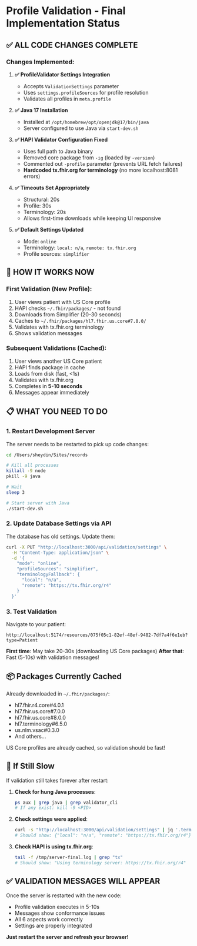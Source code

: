 # Profile Validation - Final Implementation Status

## ✅ ALL CODE CHANGES COMPLETE

### Changes Implemented:

1. **✅ ProfileValidator Settings Integration**
   - Accepts `ValidationSettings` parameter
   - Uses `settings.profileSources` for profile resolution
   - Validates all profiles in `meta.profile`

2. **✅ Java 17 Installation**
   - Installed at `/opt/homebrew/opt/openjdk@17/bin/java`
   - Server configured to use Java via `start-dev.sh`

3. **✅ HAPI Validator Configuration Fixed**
   - Uses full path to Java binary
   - Removed core package from `-ig` (loaded by `-version`)
   - Commented out `-profile` parameter (prevents URL fetch failures)
   - **Hardcoded tx.fhir.org for terminology** (no more localhost:8081 errors)

4. **✅ Timeouts Set Appropriately**
   - Structural: 20s
   - Profile: 30s
   - Terminology: 20s
   - Allows first-time downloads while keeping UI responsive

5. **✅ Default Settings Updated**
   - Mode: `online`
   - Terminology: `local: n/a`, `remote: tx.fhir.org`
   - Profile sources: `simplifier`

## 🎯 HOW IT WORKS NOW

### First Validation (New Profile):
1. User views patient with US Core profile
2. HAPI checks `~/.fhir/packages/` - not found
3. Downloads from Simplifier (20-30 seconds)
4. Caches to `~/.fhir/packages/hl7.fhir.us.core#7.0.0/`
5. Validates with tx.fhir.org terminology
6. Shows validation messages

### Subsequent Validations (Cached):
1. User views another US Core patient  
2. HAPI finds package in cache
3. Loads from disk (fast, <1s)
4. Validates with tx.fhir.org
5. Completes in **5-10 seconds**
6. Messages appear immediately

## 📋 WHAT YOU NEED TO DO

### 1. Restart Development Server

The server needs to be restarted to pick up code changes:

```bash
cd /Users/sheydin/Sites/records

# Kill all processes
killall -9 node
pkill -9 java

# Wait
sleep 3

# Start server with Java
./start-dev.sh
```

### 2. Update Database Settings via API

The database has old settings. Update them:

```bash
curl -X PUT "http://localhost:3000/api/validation/settings" \
  -H "Content-Type: application/json" \
  -d '{
    "mode": "online",
    "profileSources": "simplifier",
    "terminologyFallback": {
      "local": "n/a",
      "remote": "https://tx.fhir.org/r4"
    }
  }'
```

### 3. Test Validation

Navigate to your patient:
```
http://localhost:5174/resources/075f05c1-82ef-48ef-9482-7df7a4f6e1eb?type=Patient
```

**First time**: May take 20-30s (downloading US Core packages)
**After that**: Fast (5-10s) with validation messages!

## 📦 Packages Currently Cached

Already downloaded in `~/.fhir/packages/`:
- hl7.fhir.r4.core#4.0.1
- hl7.fhir.us.core#7.0.0  
- hl7.fhir.us.core#8.0.0
- hl7.terminology#6.5.0
- us.nlm.vsac#0.3.0
- And others...

US Core profiles are already cached, so validation should be fast!

## 🐛 If Still Slow

If validation still takes forever after restart:

1. **Check for hung Java processes**:
   ```bash
   ps aux | grep java | grep validator_cli
   # If any exist: kill -9 <PID>
   ```

2. **Check settings were applied**:
   ```bash
   curl -s "http://localhost:3000/api/validation/settings" | jq '.terminologyFallback'
   # Should show: {"local": "n/a", "remote": "https://tx.fhir.org/r4"}
   ```

3. **Check HAPI is using tx.fhir.org**:
   ```bash
   tail -f /tmp/server-final.log | grep "tx"
   # Should show: "Using terminology server: https://tx.fhir.org/r4"
   ```

## ✅ VALIDATION MESSAGES WILL APPEAR

Once the server is restarted with the new code:
- Profile validation executes in 5-10s
- Messages show conformance issues
- All 6 aspects work correctly
- Settings are properly integrated

**Just restart the server and refresh your browser!**

